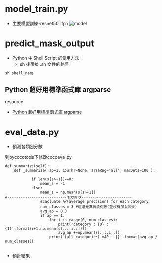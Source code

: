 # model_train.py
* 主要模型訓練-resnet50+fpn
![model](https://user-images.githubusercontent.com/22143034/120103296-86b6c900-c181-11eb-8db9-cae3112f08b8.png)

# predict_mask_output

* Python 中 Shell Script 的使用方法
    * sh 後面接 .sh 文件的路徑
```
sh shell_name
```
## Python 超好用標準函式庫 argparse
resource
* [Python 超好用標準函式庫 argparse](https://dboyliao.medium.com/python-%E8%B6%85%E5%A5%BD%E7%94%A8%E6%A8%99%E6%BA%96%E5%87%BD%E5%BC%8F%E5%BA%AB-argparse-4eab2e9dcc69)

# eval_data.py

* 預測各類別分數

到pycocotools下修改cocoeval.py

```
def summarize(self):
    def _summarize( ap=1, iouThr=None, areaRng='all', maxDets=100 ):
    
            if len(s[s>-1])==0:
                mean_s = -1
            else:
                mean_s = np.mean(s[s>-1])    
#---------------------------下方修改-----------------------    
                #cacluate AP(average precision) for each category
                num_classes = 3 #這邊是真實類別數(並沒有加入背景)
                avg_ap = 0.0
                if ap == 1:
                    for i in range(0, num_classes):
                        print('category : {0} : {1}'.format(i+1,np.mean(s[:,:,i,:])))
                        avg_ap +=np.mean(s[:,:,i,:])
                    print('(all categories) mAP : {}'.format(avg_ap / num_classes))
    
```

* 預計結果

